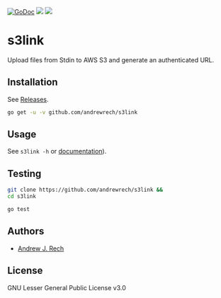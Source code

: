 [![GoDoc](https://godoc.org/github.com/andrewrech/s3link?status.svg)](https://godoc.org/github.com/andrewrech/s3link) [![](https://goreportcard.com/badge/github.com/andrewrech/s3link)](https://goreportcard.com/report/github.com/andrewrech/s3link) ![](https://img.shields.io/badge/docker-andrewrech/s3link:0.0.7-blue?style=plastic&logo=docker)

# s3link

Upload files from Stdin to AWS S3 and generate an authenticated URL.

## Installation

See [Releases](https://github.com/andrewrech/s3link/releases).

```zsh
go get -u -v github.com/andrewrech/s3link
```

## Usage

See `s3link -h` or [documentation](https://github.com/andrewrech/s3link/blob/main/docs.md)).

## Testing

```zsh
git clone https://github.com/andrewrech/s3link &&
cd s3link

go test
```

## Authors

- [Andrew J. Rech](mailto:rech@rech.io)

## License

GNU Lesser General Public License v3.0
